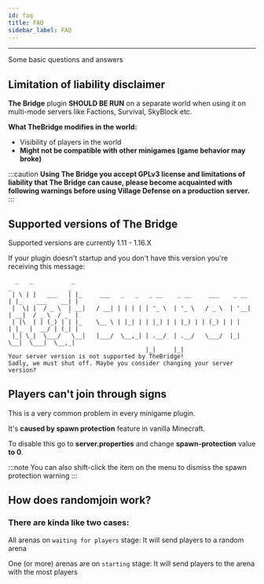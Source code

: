 ```yaml
---
id: faq
title: FAQ
sidebar_label: FAQ
---
```

---
Some basic questions and answers


## **Limitation of liability disclaimer**

**The Bridge** plugin **SHOULD BE RUN** on a separate world when using it on multi-mode servers like Factions, Survival, SkyBlock etc.

**What TheBridge modifies in the world:**

* Visibility of players in the world
*  **Might not be compatible with other minigames \(game behavior may broke\)**

:::caution
**Using The Bridge you accept GPLv3 license and limitations of liability that The Bridge can cause, please become acquainted with following warnings before using Village Defense on a production server.**
:::

## Supported versions of The Bridge

Supported versions are currently 1.11 - 1.16.X 

If your plugin doesn't startup and you don't have this version you're receiving this message:

```text
  _   _           _                                                    _                _
 | \ | |   ___   | |_     ___   _   _   _ __    _ __     ___    _ __  | |_    ___    __| |
 |  \| |  / _ \  | __|   / __| | | | | | '_ \  | '_ \   / _ \  | '__| | __|  / _ \  / _` |
 | |\  | | (_) | | |_    \__ \ | |_| | | |_) | | |_) | | (_) | | |    | |_  |  __/ | (_| |
 |_| \_|  \___/   \__|   |___/  \__,_| | .__/  | .__/   \___/  |_|     \__|  \___|  \__,_|
                                       |_|     |_|
Your server version is not supported by TheBridge!
Sadly, we must shut off. Maybe you consider changing your server version?
```

## Players can't join through signs

This is a very common problem in every minigame plugin.

It's **caused by spawn protection** feature in vanilla Minecraft.

To disable this go to **server.properties** and change **spawn-protection** value **to 0**.

:::note
You can also shift-click the item on the menu to dismiss the spawn protection warning
:::

## How does randomjoin work?

### There are kinda like two cases:

All arenas on `waiting for players` stage: It will send players to a random arena

One (or more) arenas are on `starting` stage: It will send players to the arena with the most players

